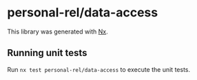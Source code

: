 # personal-rel/data-access

This library was generated with [Nx](https://nx.dev).

## Running unit tests

Run `nx test personal-rel/data-access` to execute the unit tests.
